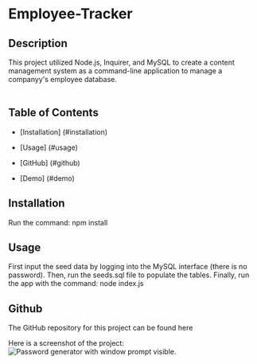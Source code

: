 # Employee-Tracker

## Description

This project utilized Node.js, Inquirer, and MySQL to create a content management system as a command-line application to manage a companyy's employee database.<br>
<br>

## Table of Contents

- [Installation] (#installation)

- [Usage] (#usage)

- [GitHub] (#github)

- [Demo] (#demo)

## Installation

Run the command: npm install

## Usage

First input the seed data by logging into the MySQL interface (there is no password).
Then, run the seeds.sql file to populate the tables.
Finally, run the app with the command: node index.js

## Github

The GitHub repository for this project can be found here

Here is a screenshot of the project: ![Password generator with window prompt visible.](./Assets/Images/screenShot.png)
